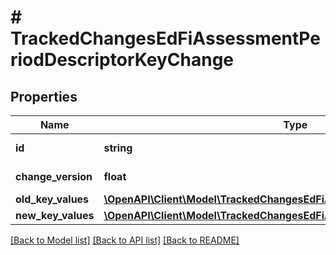 # # TrackedChangesEdFiAssessmentPeriodDescriptorKeyChange

## Properties

Name | Type | Description | Notes
------------ | ------------- | ------------- | -------------
**id** | **string** | Resource identifier | [optional]
**change_version** | **float** | Change version | [optional]
**old_key_values** | [**\OpenAPI\Client\Model\TrackedChangesEdFiAssessmentPeriodDescriptorKey**](TrackedChangesEdFiAssessmentPeriodDescriptorKey.md) |  | [optional]
**new_key_values** | [**\OpenAPI\Client\Model\TrackedChangesEdFiAssessmentPeriodDescriptorKey**](TrackedChangesEdFiAssessmentPeriodDescriptorKey.md) |  | [optional]

[[Back to Model list]](../../README.md#models) [[Back to API list]](../../README.md#endpoints) [[Back to README]](../../README.md)

